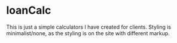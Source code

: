 # loanCalc
This is just a simple calculators I have created for clients.
Styling is minimalist/none, as the styling is on the site with different markup.
